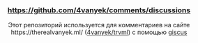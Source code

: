 ### <p align=center>https://github.com/4vanyek/comments/discussions</p>
<p align=center>Этот репозиторий используется для комментариев на сайте https://therealvanyek.ml/ (<a href="https://github.com/4vanyek/trvml">4vanyek/trvml</a>) с помощью <a href="https://giscus.app">giscus</a></p>
